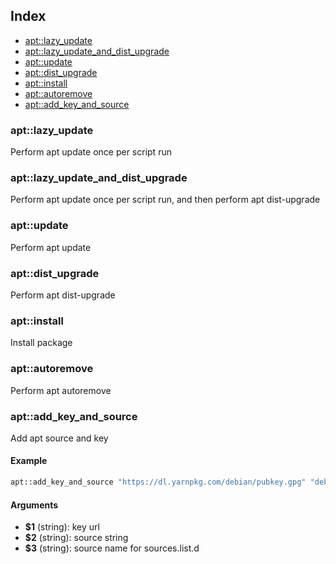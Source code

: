 ## Index

* [apt::lazy_update](#aptlazy_update)
* [apt::lazy_update_and_dist_upgrade](#aptlazy_update_and_dist_upgrade)
* [apt::update](#aptupdate)
* [apt::dist_upgrade](#aptdist_upgrade)
* [apt::install](#aptinstall)
* [apt::autoremove](#aptautoremove)
* [apt::add_key_and_source](#aptadd_key_and_source)

### apt::lazy_update

Perform apt update once per script run

### apt::lazy_update_and_dist_upgrade

Perform apt update once per script run, and then perform apt dist-upgrade

### apt::update

Perform apt update

### apt::dist_upgrade

Perform apt dist-upgrade

### apt::install

Install package

### apt::autoremove

Perform apt autoremove

### apt::add_key_and_source

Add apt source and key

#### Example

```bash
apt::add_key_and_source "https://dl.yarnpkg.com/debian/pubkey.gpg" "deb https://dl.yarnpkg.com/debian/ stable main" "yarn" | fail
```

#### Arguments

* **$1** (string): key url
* **$2** (string): source string
* **$3** (string): source name for sources.list.d


